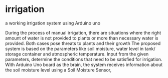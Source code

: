 # irrigation
a working irrigation system using Arduino uno


During the process of manual irrigation, there are situations where the right amount of water is not provided to plants or more than necessary water is provided. Both cases pose threats to plants and their growth
The proposed system is based on the parameters like soil moisture, water level in tank/ storage container and atmospheric temperature. Input from the given parameters, determine the conditions that need to be satisfied for irrigation. With Arduino Uno board as the brain, the system receives information about the soil moisture level using a Soil Moisture Sensor,
